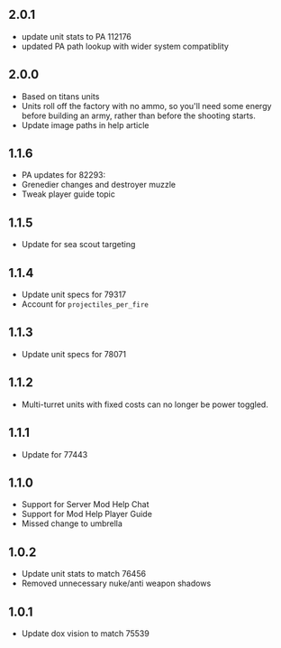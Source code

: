## 2.0.1

- update unit stats to PA 112176
- updated PA path lookup with wider system compatiblity

## 2.0.0

- Based on titans units
- Units roll off the factory with no ammo, so you'll need some energy before building an army, rather than before the shooting starts.
- Update image paths in help article

## 1.1.6

- PA updates for 82293:
- Grenedier changes and destroyer muzzle
- Tweak player guide topic

## 1.1.5

- Update for sea scout targeting

## 1.1.4

- Update unit specs for 79317
- Account for `projectiles_per_fire`

## 1.1.3

- Update unit specs for 78071

## 1.1.2

- Multi-turret units with fixed costs can no longer be power toggled.

## 1.1.1

- Update for 77443

## 1.1.0

- Support for Server Mod Help Chat
- Support for Mod Help Player Guide
- Missed change to umbrella

## 1.0.2

- Update unit stats to match 76456
- Removed unnecessary nuke/anti weapon shadows

## 1.0.1

- Update dox vision to match 75539
